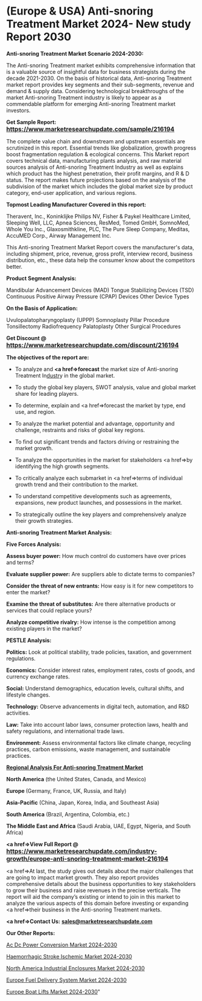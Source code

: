 # (Europe & USA) Anti-snoring Treatment Market 2024- New study Report 2030

<strong>Anti-snoring Treatment Market Scenario 2024-2030:</strong>

The Anti-snoring Treatment market exhibits comprehensive information that is a valuable source of insightful data for business strategists during the decade 2021-2030. On the basis of historical data, Anti-snoring Treatment market report provides key segments and their sub-segments, revenue and demand &amp; supply data. Considering technological breakthroughs of the market Anti-snoring Treatment industry is likely to appear as a commendable platform for emerging Anti-snoring Treatment market investors.

<strong>Get Sample Report: <a href=https://www.marketresearchupdate.com/sample/216194><font size=3 color=#0000ff>https://www.marketresearchupdate.com/sample/216194</font></a></strong>

The complete value chain and downstream and upstream essentials are scrutinized in this report. Essential trends like globalization, growth progress boost fragmentation regulation &amp; ecological concerns. This Market report covers technical data, manufacturing plants analysis, and raw material sources analysis of Anti-snoring Treatment Industry as well as explains which product has the highest penetration, their profit margins, and R & D status. The report makes future projections based on the analysis of the subdivision of the market which includes the global market size by product category, end-user application, and various regions.

<strong>Topmost Leading Manufacturer Covered in this report:</strong>

Theravent, Inc., Koninklijke Philips NV, Fisher & Paykel Healthcare Limited, Sleeping Well, LLC, Apnea Sciences, ResMed, Tomed GmbH, SomnoMed, Whole You Inc., Glaxosmithkline, PLC, The Pure Sleep Company, Meditas, AccuMED Corp., Airway Management Inc.

This Anti-snoring Treatment Market Report covers the manufacturer's data, including shipment, price, revenue, gross profit, interview record, business distribution, etc., these data help the consumer know about the competitors better.

<strong>Product Segment Analysis: </strong>

Mandibular Advancement Devices (MAD)
Tongue Stabilizing Devices (TSD)
Continuous Positive Airway Pressure (CPAP) Devices
Other Device Types

<strong>On the Basis of Application:</strong>

Uvulopalatopharyngoplasty (UPPP)
Somnoplasty
Pillar Procedure
Tonsillectomy
Radiofrequency Palatoplasty
Other Surgical Procedures

<strong>Get Discount @ <a href=https://www.marketresearchupdate.com/discount/216194><font size=3 color=#0000ff>https://www.marketresearchupdate.com/discount/216194</font></a></strong>

<strong><b>The objectives of the report are:</b></strong>

- To analyze and <strong><a href=><strong>forecast</strong></a></strong> the market size of Anti-snoring Treatment In<a href=ASDF991299>dustr</a>y in the global market.

- To study the global key players, SWOT analysis, value and global market share for leading players.

- To determine, explain and <a href=>forecast</a> the market by type, end use, and region.

- To analyze the market potential and advantage, opportunity and challenge, restraints and risks of global key regions.

- To find out significant trends and factors driving or restraining the market growth.

- To analyze the opportunities in the market for stakeholders <a href=>by</a> identifying the high growth segments.

- To critically analyze each submarket in <a href=>terms</a> of individual growth trend and their contribution to the market.

- To understand competitive developments such as agreements, expansions, new product launches, and possessions in the market.

- To strategically outline the key players and comprehensively analyze their growth strategies.

<strong>Anti-snoring Treatment Market Analysis:</strong>

<strong>Five Forces Analysis:</strong>

<strong>Assess buyer power:</strong> How much control do customers have over prices and terms?

<strong>Evaluate supplier power:</strong> Are suppliers able to dictate terms to companies?

<strong>Consider the threat of new entrants:</strong> How easy is it for new competitors to enter the market?

<strong>Examine the threat of substitutes:</strong> Are there alternative products or services that could replace yours?

<strong>Analyze competitive rivalry:</strong> How intense is the competition among existing players in the market?

<strong>PESTLE Analysis:</strong>

<strong>Politics:</strong> Look at political stability, trade policies, taxation, and government regulations.

<strong>Economics:</strong> Consider interest rates, employment rates, costs of goods, and currency exchange rates.

<strong>Social:</strong> Understand demographics, education levels, cultural shifts, and lifestyle changes.

<strong>Technology:</strong> Observe advancements in digital tech, automation, and R&D activities.

<strong>Law:</strong> Take into account labor laws, consumer protection laws, health and safety regulations, and international trade laws.

<strong>Environment:</strong> Assess environmental factors like climate change, recycling practices, carbon emissions, waste management, and sustainable practices.

<strong><u><b>Regional Analysis For Anti-snoring Treatment Market</b></u></strong>

<strong><b>North America</b></strong> (the United States, Canada, and Mexico)

<strong><b>Europe </b></strong>(Germany, France, UK, Russia, and Italy)

<strong><b>Asia-Pacific</b></strong> (China, Japan, Korea, India, and Southeast Asia)

<strong><b>South America</b></strong> (Brazil, Argentina, Colombia, etc.)

<strong><b>The Middle East and Africa</b></strong> (Saudi Arabia, UAE, Egypt, Nigeria, and South Africa)

<strong><a href=>View Full Report</a> @ <a href=https://www.marketresearchupdate.com/industry-growth/europe-anti-snoring-treatment-market-216194><font size=3 color=#0000ff>https://www.marketresearchupdate.com/industry-growth/europe-anti-snoring-treatment-market-216194</font></a></strong>

<a href=>At last,</a> the study gives out details about the major challenges that are going to impact market growth. They also report provides comprehensive details about the business opportunities to key stakeholders to grow their business and raise revenues in the precise verticals. The report will aid the company’s existing or intend to join in this market to analyze the various aspects of this domain before investing or expanding <a href=>their</a> business in the Anti-snoring Treatment markets.

<strong><a href=>Contact Us:</a></strong>
<strong>sales@marketresearchupdate.com</strong>

<strong>Our Other Reports:</strong>

<a href=https://www.linkedin.com/pulse/ac-dc-power-conversion-market-size-growth-set>Ac Dc Power Conversion Market 2024-2030</a>

<a href=https://www.linkedin.com/pulse/haemorrhagic-stroke-ischemic-market-size-industry>Haemorrhagic Stroke Ischemic Market 2024-2030</a>

<a href=https://www.linkedin.com/pulse/north-america-industrial-enclosures-market>North America Industrial Enclosures Market 2024-2030</a>

<a href=https://www.linkedin.com/pulse/europe-fuel-delivery-system-market-analysis-outlooks-gjtff/>Europe Fuel Delivery System Market 2024-2030</a>

<a href=https://www.linkedin.com/pulse/europe-boat-lifts-market-research-report-2023-9otcf/>Europe Boat Lifts Market 2024-2030</a>"
